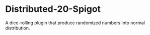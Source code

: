 # Distributed-20-Spigot
A dice-rolling plugin that produce randomized numbers into normal distribution.
